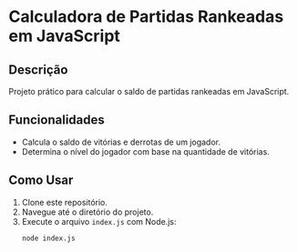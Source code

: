 # Calculadora de Partidas Rankeadas em JavaScript

## Descrição
Projeto prático para calcular o saldo de partidas rankeadas em JavaScript. 

## Funcionalidades
- Calcula o saldo de vitórias e derrotas de um jogador.
- Determina o nível do jogador com base na quantidade de vitórias.

## Como Usar
1. Clone este repositório.
2. Navegue até o diretório do projeto.
3. Execute o arquivo `index.js` com Node.js:
   ```sh
   node index.js
